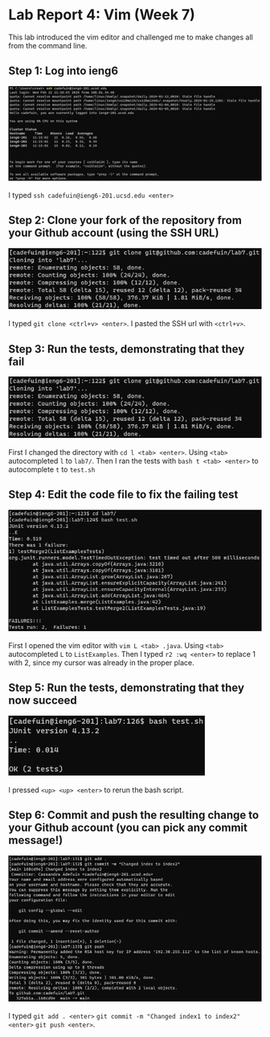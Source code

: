 # Lab Report 4: Vim (Week 7)
This lab introduced the vim editor and challenged me to make changes all from the command line.

## Step 1: Log into ieng6
![Screenshot of logging into ieng6](cse15l-report-4-ss-1.png) <br> <br>
I typed `ssh cadefuin@ieng6-201.ucsd.edu <enter>`

## Step 2: Clone your fork of the repository from your Github account (using the SSH URL)
![Screenshot of cloning fork](cse15l-report-4-ss-2.png) <br> <br>
I typed `git clone <ctrl+v> <enter>`. I pasted the SSH url with `<ctrl+v>`.

## Step 3: Run the tests, demonstrating that they fail
![Screenshot of running tests](cse15l-report-4-ss-2.png) <br> <br>
First I changed the directory with `cd l <tab> <enter>`. Using `<tab>` autocompleted `l` to `lab7/`. Then I ran the tests with `bash t <tab> <enter>` to autocomplete `t` to `test.sh`

## Step 4: Edit the code file to fix the failing test
![Screenshot of editing](cse15l-report-4-ss-3.png) <br> <br>
First I opened the vim editor with `vim L <tab> .java`. Using `<tab>` autocompleted `L` to `ListExamples`. Then I typed `r2 :wq <enter>` to replace 1 with 2, since my cursor was already in the proper place.

## Step 5: Run the tests, demonstrating that they now succeed
![Screenshot of running tests](cse15l-report-4-ss-5.png) <br> <br>
I pressed `<up> <up> <enter>` to rerun the bash script.

## Step 6: Commit and push the resulting change to your Github account (you can pick any commit message!)
![Screenshot of committing and pushing](cse15l-report-4-ss-6.png) <br> <br>
I typed `git add . <enter>` `git commit -m "Changed index1 to index2" <enter>` `git push <enter>`.

